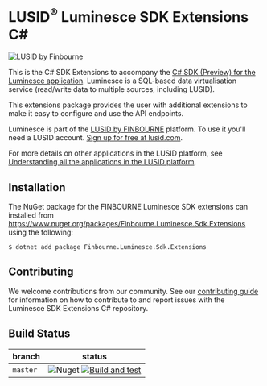 # LUSID<sup>®</sup> Luminesce SDK Extensions C#
![LUSID by Finbourne](https://content.finbourne.com/LUSID_repo.png)

This is the C# SDK Extensions to accompany the [C# SDK (Preview) for the Luminesce application](https://github.com/finbourne/luminesce-sdk-csharp-preview). Luminesce is a SQL-based data virtualisation service (read/write data to multiple sources, including LUSID).

This extensions package provides the user with additional extensions to make it easy to configure and use the API endpoints.

Luminesce is part of the [LUSID by FINBOURNE](https://www.finbourne.com/lusid-technology) platform. To use it you'll need a LUSID account. [Sign up for free at lusid.com](https://www.lusid.com/app/signup).

For more details on other applications in the LUSID platform, see [Understanding all the applications in the LUSID platform](https://support.lusid.com/knowledgebase/article/KA-01787/en-us).

## Installation

The NuGet package for the FINBOURNE Luminesce SDK extensions can installed from https://www.nuget.org/packages/Finbourne.Luminesce.Sdk.Extensions using the following:

```
$ dotnet add package Finbourne.Luminesce.Sdk.Extensions
```

## Contributing

We welcome contributions from our community. See our [contributing guide](docs/CONTRIBUTING.md) for information on how to contribute to and report issues with the Luminesce SDK Extensions C# repository.

## Build Status 

| branch | status |
| --- | --- |
| `master` | ![Nuget](https://img.shields.io/nuget/v/Finbourne.Luminesce.Sdk.Extensions?color=blue) [![Build and test](https://github.com/finbourne/luminesce-sdk-extensions-csharp/actions/workflows/build-and-test.yaml/badge.svg)](https://github.com/finbourne/luminesce-sdk-extensions-csharp/actions/workflows/build-and-test.yaml) |